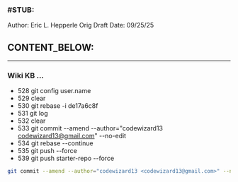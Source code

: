 ### #STUB: 

Author: Eric L. Hepperle
Orig Draft Date:
09/25/25


## CONTENT_BELOW: ##

---

### Wiki KB ...


- 528  git config user.name
- 529  clear
- 530  git rebase -i de17a6c8f
- 531  git log
- 532  clear
- 533  git commit --amend --author="codewizard13 <codewizard13@gmail.com>" --no-edit
- 534  git rebase --continue
- 535  git push --force
- 539  git push starter-repo --force


```sh
git commit --amend --author="codewizard13 <codewizard13@gmail.com>" --no-edit
```